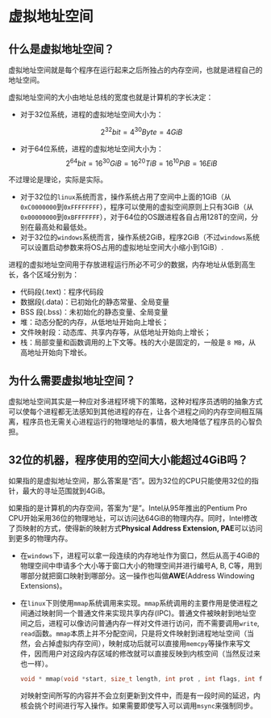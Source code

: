 # 虚拟地址空间


## 什么是虚拟地址空间？

虚拟地址空间就是每个程序在运行起来之后所独占的内存空间，也就是进程自己的地址空间。

虚拟地址空间的大小由地址总线的宽度也就是计算机的字长决定：

- 对于32位系统，进程的虚拟地址空间大小为：

  $$
  2^{32} bit = 4^{30} Byte = 4 GiB
  $$

- 对于64位系统，进程的虚拟地址空间大小为：
  $$
  2^{64}bit = 16^{30} GiB = 16 ^{20} TiB = 16^{10} PiB= 16 EiB
  $$

不过理论是理论，实际是实际。

- 对于32位的`linux`系统而言，操作系统占用了空间中上面的1GiB（从`0xC0000000`到`0xFFFFFFFF`），程序可以使用的虚拟空间原则上只有3GiB（从`0x00000000`到`0xBFFFFFFF`），对于64位的OS跟进程各自占用128T的空间，分别在最高处和最低处。
- 对于32位的`windows`系统而言，操作系统2GiB，程序2GiB（不过`windows`系统可以设置启动参数来将OS占用的虚拟地址空间大小缩小到1GiB）.

进程的虚拟地址空间用于存放进程运行所必不可少的数据，内存地址从低到高生长，各个区域分别为：

- 代码段(.text)：程序代码段
- 数据段(.data)：已初始化的静态常量、全局变量
- BSS 段(.bss)：未初始化的静态变量、全局变量
- 堆：动态分配的内存，从低地址开始向上增长；
- 文件映射段：动态库、共享内存等，从低地址开始向上增长；
- 栈：局部变量和函数调用的上下文等。栈的大小是固定的，一般是 `8 MB`，从高地址开始向下增长。

## 为什么需要虚拟地址空间？

虚拟地址空间其实是一种应对多进程环境下的策略，这种对程序员透明的抽象方式可以使每个进程都无法感知到其他进程的存在，让各个进程之间的内存空间相互隔离，程序员也无需关心进程运行的物理地址的事情，极大地降低了程序员的心智负担。

## 32位的机器，程序使用的空间大小能超过4GiB吗？

如果指的是虚拟地址空间，那么答案是“否”。因为32位的CPU只能使用32位的指针，最大的寻址范围就到4GiB。

如果指的是计算机的内存空间，答案为“是”。Intel从95年推出的Pentium Pro CPU开始采用36位的物理地址，可以访问达64GiB的物理内存。同时，Intel修改了页映射的方式，使得新的映射方式**Physical Address Extension, PAE**可以访问到更多的物理内存。

- 在`windows`下，进程可以拿一段连续的内存地址作为窗口，然后从高于4GiB的物理空间中申请多个大小等于窗口大小的物理空间并进行编号A, B, C等，用到哪部分就把窗口映射到哪部分。这一操作也叫做**AWE**(Address Windowing Extensions)。

- 在`linux`下则使用`mmap`系统调用来实现。`mmap`系统调用的主要作用是使进程之间通过映射同一个普通文件来实现共享内存(IPC)。普通文件被映射到地址空间之后，进程可以像访问普通内存一样对文件进行访问，而不需要调用`write`, `read`函数。`mmap`本质上并不分配空间，只是将文件映射到进程地址空间（当然，会占掉虚拟内存空间），映射成功后就可以直接用`memcpy`等操作来写文件，因而用户对这段内存区域的修改就可以直接反映到内核空间（当然反过来也一样）。

  ```c++
  void * mmap(void *start, size_t length, int prot , int flags, int fd, off_t offset)
  ```

  对映射空间所写的内容并不会立刻更新到文件中，而是有一段时间的延迟，内核会挑个时间进行写入操作。如果需要即使写入可以调用`msync`来强制同步。

